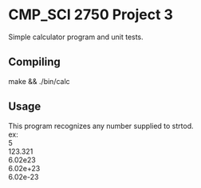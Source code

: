 # CMP_SCI 2750 Project 3

Simple calculator program and unit tests.<br/>

## Compiling

make && ./bin/calc<br/>

## Usage

This program recognizes any number supplied to strtod.<br/>
ex:<br/>
5<br/>
123.321<br/>
6.02e23<br/>
6.02e+23<br/>
6.02e-23<br/>
